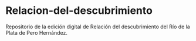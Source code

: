 # Relacion-del-descubrimiento
Repositorio de la edición digital de Relación del descubrimiento del Río de la Plata de Pero Hernández. 
